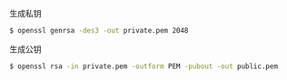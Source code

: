 


生成私钥

```bash
$ openssl genrsa -des3 -out private.pem 2048
```

生成公钥

```bash
$ openssl rsa -in private.pem -outform PEM -pubout -out public.pem
```


